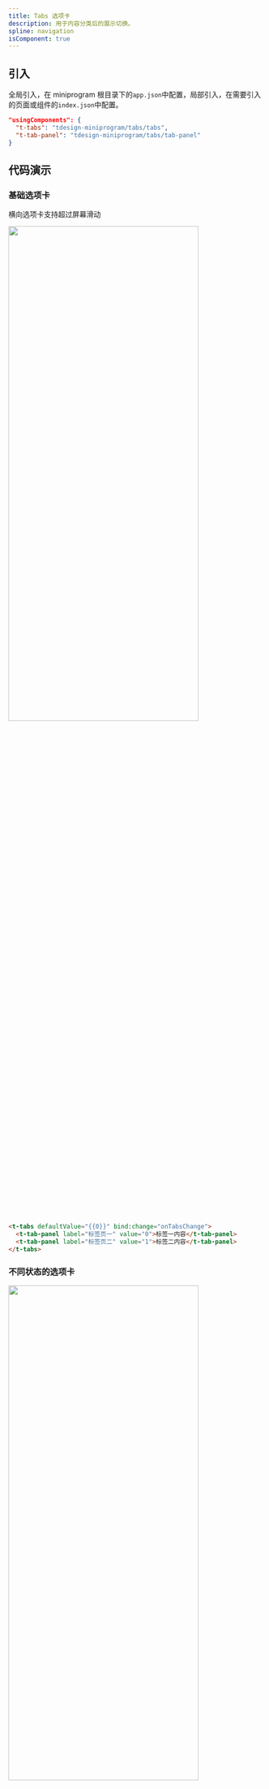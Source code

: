 ```yaml
---
title: Tabs 选项卡
description: 用于内容分类后的展示切换。
spline: navigation
isComponent: true
---
```


## 引入

全局引入，在 miniprogram 根目录下的`app.json`中配置，局部引入，在需要引入的页面或组件的`index.json`中配置。

```json
"usingComponents": {
  "t-tabs": "tdesign-miniprogram/tabs/tabs",
  "t-tab-panel": "tdesign-miniprogram/tabs/tab-panel"
}
```

## 代码演示

### 基础选项卡

横向选项卡支持超过屏幕滑动

<img src="https://tdesign.gtimg.com/miniprogram/readme/tabs-3.png" width="375px" height="50%">

```html
<t-tabs defaultValue="{{0}}" bind:change="onTabsChange">
  <t-tab-panel label="标签页一" value="0">标签一内容</t-tab-panel>
  <t-tab-panel label="标签页二" value="1">标签二内容</t-tab-panel>
</t-tabs>
```

### 不同状态的选项卡

<img src="https://tdesign.gtimg.com/miniprogram/readme/tabs-2.png" width="375px" height="50%">

```html
<t-tabs defaultValue="0" bind:change="onTabsChange">
  <t-tab-panel label="标签页一" value="0">标签一内容</t-tab-panel>
  <t-tab-panel label="标签页二" value="1">标签二内容</t-tab-panel>
  <t-tab-panel label="禁用状态" value="2" disabled>禁用状态</t-tab-panel>
</t-tabs>
```

### 竖向选项卡

<img src="https://tdesign.gtimg.com/miniprogram/readme/tabs-1.png" width="375px" height="50%">

```html
<t-tabs defaultValue="{{1}}" placement="left" bind:change="onTabsChange">
  <t-tab-panel label="标签页一" value="0">
    <view class="tab-content">标签一内容区</view>
  </t-tab-panel>
  <t-tab-panel label="标签页二" value="1">
    <view class="tab-content">标签二内容区</view>
  </t-tab-panel>
  <t-tab-panel label="标签页三" value="2">
    <view class="tab-content">标签三内容区</view>
  </t-tab-panel>
</t-tabs>
```

```js
Page({
  onTabsChange(event: any) {
    console.log(event.detail);
  },
});
```

### 受控用法

```html
<t-tabs value="{{value}}" bind:change="onTabsChange">
  <t-tab-panel label="标签页一" value="0">标签一内容</t-tab-panel>
  <t-tab-panel label="标签页二" value="1">标签二内容</t-tab-panel>
</t-tabs>
```

```js
Page({
  data: {
    value: '0',
  },
  onTabsChange(e) {
    this.setData({ value: e.detail.value })
  },
});
```

## API
### Tabs Props

名称 | 类型 | 默认值 | 说明 | 必传
-- | -- | -- | -- | --
animation | Object | - | 动画效果设置。其中 duration 表示动画时长。TS 类型：`TabAnimation`。[详细类型定义](https://github.com/Tencent/tdesign-miniprogram/tree/develop/src/tabs/type.ts) | N
external-classes | Array | - | 组件类名，分别用于设置 组件外层元素 等类名。`['t-class']` | N
placement | String | top | 选项卡位置。可选项：left/top | N
show-bottom-line | Boolean | true | 是否展示底部激活线条 | N
value | String / Number | - | 激活的选项卡值。TS 类型：`TabValue`。[详细类型定义](https://github.com/Tencent/tdesign-miniprogram/tree/develop/src/tabs/type.ts) | N
defaultValue | String / Number | - | （非受控）激活的选项卡值。TS 类型：`TabValue`。[详细类型定义](https://github.com/Tencent/tdesign-miniprogram/tree/develop/src/tabs/type.ts) | N

### Tabs Events

名称 | 参数 | 描述
-- | -- | --
change | `(value: TabValue)` | 激活的选项卡发生变化时触发

### TabPanel Props

名称 | 类型 | 默认值 | 说明 | 必传
-- | -- | -- | -- | --
destroy-on-hide | Boolean | true | 选项卡内容隐藏时是否销毁 | N
disabled | Boolean | false | 是否禁用当前选项卡 | N
label | String / Slot | - | 选项卡名称，可自定义选项卡导航内容 | N
panel | String / Slot | - | 用于自定义选项卡面板内容 | N
value | String / Number | - | 选项卡的值，唯一标识。TS 类型：`TabValue` | N
